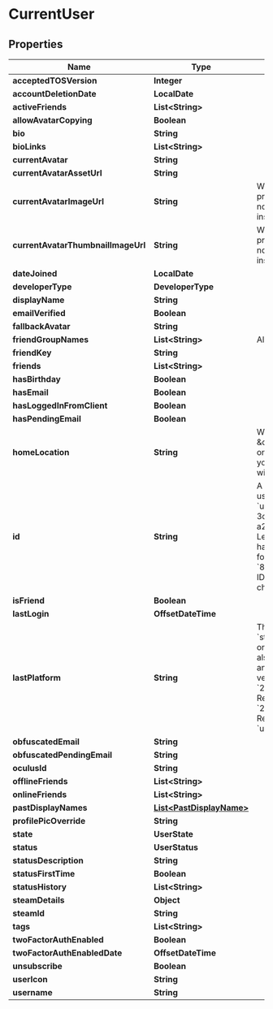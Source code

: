 

# CurrentUser


## Properties

Name | Type | Description | Notes
------------ | ------------- | ------------- | -------------
**acceptedTOSVersion** | **Integer** |  | 
**accountDeletionDate** | **LocalDate** |  |  [optional]
**activeFriends** | **List&lt;String&gt;** |  |  [optional]
**allowAvatarCopying** | **Boolean** |  | 
**bio** | **String** |  | 
**bioLinks** | **List&lt;String&gt;** |  | 
**currentAvatar** | **String** |  | 
**currentAvatarAssetUrl** | **String** |  | 
**currentAvatarImageUrl** | **String** | When profilePicOverride is not empty, use it instead. | 
**currentAvatarThumbnailImageUrl** | **String** | When profilePicOverride is not empty, use it instead. | 
**dateJoined** | **LocalDate** |  | 
**developerType** | **DeveloperType** |  | 
**displayName** | **String** |  | 
**emailVerified** | **Boolean** |  | 
**fallbackAvatar** | **String** |  |  [optional]
**friendGroupNames** | **List&lt;String&gt;** | Always empty array. | 
**friendKey** | **String** |  | 
**friends** | **List&lt;String&gt;** |  | 
**hasBirthday** | **Boolean** |  | 
**hasEmail** | **Boolean** |  | 
**hasLoggedInFromClient** | **Boolean** |  | 
**hasPendingEmail** | **Boolean** |  | 
**homeLocation** | **String** | WorldID be \&quot;offline\&quot; on User profiles if you are not friends with that user. | 
**id** | **String** | A users unique ID, usually in the form of &#x60;usr_c1644b5b-3ca4-45b4-97c6-a2a0de70d469&#x60;. Legacy players can have old IDs in the form of &#x60;8JoV9XEdpo&#x60;. The ID can never be changed. | 
**isFriend** | **Boolean** |  | 
**lastLogin** | **OffsetDateTime** |  | 
**lastPlatform** | **String** | This can be &#x60;standalonewindows&#x60; or &#x60;android&#x60;, but can also pretty much be any random Unity verison such as &#x60;2019.2.4-801-Release&#x60; or &#x60;2019.2.2-772-Release&#x60; or even &#x60;unknownplatform&#x60;. | 
**obfuscatedEmail** | **String** |  | 
**obfuscatedPendingEmail** | **String** |  | 
**oculusId** | **String** |  | 
**offlineFriends** | **List&lt;String&gt;** |  |  [optional]
**onlineFriends** | **List&lt;String&gt;** |  |  [optional]
**pastDisplayNames** | [**List&lt;PastDisplayName&gt;**](PastDisplayName.md) |  | 
**profilePicOverride** | **String** |  | 
**state** | **UserState** |  | 
**status** | **UserStatus** |  | 
**statusDescription** | **String** |  | 
**statusFirstTime** | **Boolean** |  | 
**statusHistory** | **List&lt;String&gt;** |  | 
**steamDetails** | **Object** |  | 
**steamId** | **String** |  | 
**tags** | **List&lt;String&gt;** |  | 
**twoFactorAuthEnabled** | **Boolean** |  | 
**twoFactorAuthEnabledDate** | **OffsetDateTime** |  |  [optional]
**unsubscribe** | **Boolean** |  | 
**userIcon** | **String** |  | 
**username** | **String** |  | 




